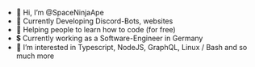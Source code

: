 - 👋 Hi, I’m @SpaceNinjaApe
- 🤖 Currently Developing Discord-Bots, websites 
- 📖 Helping people to learn how to code (for free)
- 💲 Currently working as a Software-Engineer in Germany
- 👀 I’m interested in Typescript, NodeJS, GraphQL, Linux / Bash and so much more
